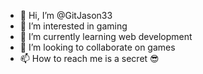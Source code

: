 - 👋 Hi, I’m @GitJason33
- 👀 I’m interested in gaming
- 🌱 I’m currently learning web development
- 💞️ I’m looking to collaborate on games
- 📫 How to reach me is a secret 😎

<!---
GitJason33/GitJason33 is a ✨ special ✨ repository because its `README.md` (this file) appears on your GitHub profile.
You can click the Preview link to take a look at your changes.
--->
